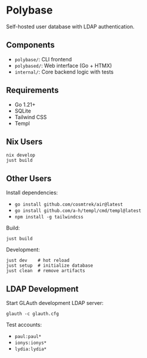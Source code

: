 # Polybase

Self-hosted user database with LDAP authentication.

## Components

- `polybase/`: CLI frontend
- `polybased/`: Web interface (Go + HTMX)
- `internal/`: Core backend logic with tests

## Requirements

- Go 1.21+
- SQLite
- Tailwind CSS
- Templ

## Nix Users

```shell
nix develop
just build
```

## Other Users

Install dependencies:

- `go install github.com/cosmtrek/air@latest`
- `go install github.com/a-h/templ/cmd/templ@latest`
- `npm install -g tailwindcss`

Build:

```shell
just build
```

Development:

```shell
just dev    # hot reload
just setup  # initialize database
just clean  # remove artifacts
```

## LDAP Development

Start GLAuth development LDAP server:

```shell
glauth -c glauth.cfg
```

Test accounts:

- `paul:paul*`
- `ionys:ionys*`
- `lydia:lydia*`
